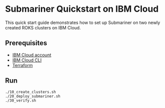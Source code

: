 # Submariner Quickstart on IBM Cloud

This quick start guide demonstrates how to set up Submariner on two newly created ROKS clusters on IBM Cloud.

## Prerequisites

- [IBM Cloud account](https://cloud.ibm.com/docs/account?topic=account-account-getting-started)
- [IBM Cloud CLI](https://cloud.ibm.com/docs/cli?topic=cli-getting-started)
- [Terraform](https://developer.hashicorp.com/terraform/tutorials/aws-get-started/install-cli)

## Run

```shell
./10_create_clusters.sh
./20_deploy_submariner.sh
./30_verify.sh
```
